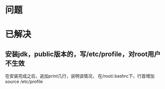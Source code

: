 # 问题


# 已解决
## 安装jdk，public版本的，写/etc/profile，对root用户不生效
在安装完成之后，追加print几行，说明该情况，
在/root/.bashrc下，行首增加source /etc/profile
